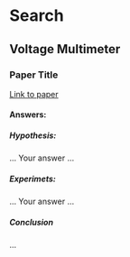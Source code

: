# Search

## Voltage Multimeter

### Paper Title

[Link to paper](http://example.org/papers/some-paper.pdf)

#### Answers:

##### Hypothesis:

... Your answer ...

##### Experimets:

... Your answer ...

##### Conclusion

... 